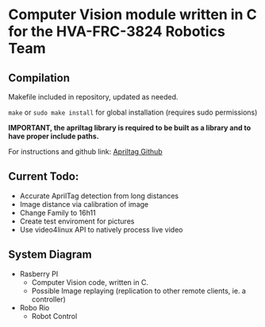 # Computer Vision module written in C for the HVA-FRC-3824 Robotics Team

## Compilation
Makefile included in repository, updated as needed.

`make` or `sudo make install` for global installation (requires sudo permissions)

**IMPORTANT, the apriltag library is required to be built as a library and to have proper include paths.**

For instructions and github link: [Apriltag Github](https://github.com/AprilRobotics/apriltag)

## Current Todo:
- Accurate AprilTag detection from long distances
- Image distance via calibration of image
- Change Family to 16h11
- Create test enviroment for pictures
- Use video4linux API to natively process live video

## System Diagram
* Rasberry PI
    * Computer Vision code, written in C.
    * Possible Image replaying (replication to other remote clients, ie. a controller)
* Robo Rio
    * Robot Control
